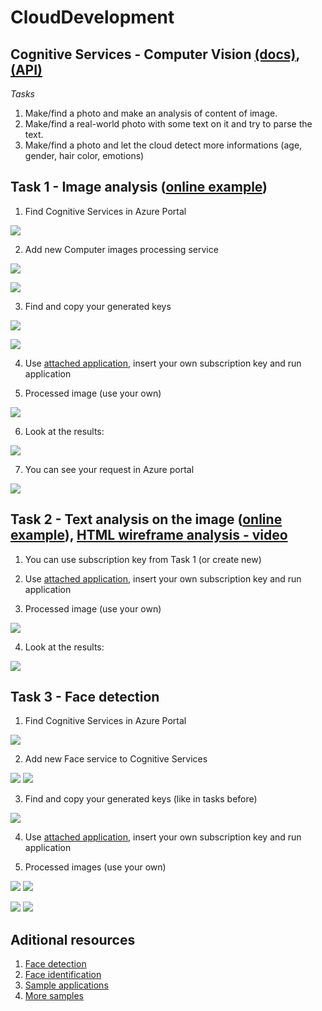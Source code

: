 # CloudDevelopment
## Cognitive Services - Computer Vision [(docs)](https://azure.microsoft.com/cs-cz/services/cognitive-services/computer-vision/), [(API)](https://westcentralus.dev.cognitive.microsoft.com/docs/services/5adf991815e1060e6355ad44/operations/56f91f2e778daf14a499e1fa)

*Tasks*
1. Make/find a photo and make an analysis of content of image.
1. Make/find a real-world photo with some text on it and try to parse the text.
1. Make/find a photo and let the cloud detect more informations (age, gender, hair color, emotions)

## Task 1 - Image analysis ([online example](https://azure.microsoft.com/cs-cz/services/cognitive-services/computer-vision/#analyze))

1. Find Cognitive Services in Azure Portal

![](https://raw.githubusercontent.com/vaclavek/CloudDevelopment/master/Images/cv_1_portal.png)

2. Add new Computer images processing service

![](https://raw.githubusercontent.com/vaclavek/CloudDevelopment/master/Images/cv_2_portal.png)

![](https://raw.githubusercontent.com/vaclavek/CloudDevelopment/master/Images/cv_3_portal.png)

3. Find and copy your generated keys

![](https://raw.githubusercontent.com/vaclavek/CloudDevelopment/master/Images/cv_4_portal.png)

![](https://raw.githubusercontent.com/vaclavek/CloudDevelopment/master/Images/cv_5_keys.png)

4. Use [attached application](https://github.com/vaclavek/CloudDevelopment/tree/master/Lab-2019-04-10/01_ComputerVision/01_ImageObjectsAnalysis), insert your own subscription key and run application

5.  Processed image (use your own)

![](https://raw.githubusercontent.com/vaclavek/CloudDevelopment/master/Images/cv_6_image.jpg)

6.  Look at the results:

![](https://raw.githubusercontent.com/vaclavek/CloudDevelopment/master/Images/cv_7_result.png)

7.  You can see your request in Azure portal

![](https://raw.githubusercontent.com/vaclavek/CloudDevelopment/master/Images/cv_8_graph.png)

## Task 2 - Text analysis on the image ([online example](https://azure.microsoft.com/cs-cz/services/cognitive-services/computer-vision/#text)), [HTML wireframe analysis - video](https://www.youtube.com/watch?v=_oet4GOzcRQ)

1. You can use subscription key from Task 1 (or create new)

2. Use [attached application](https://github.com/vaclavek/CloudDevelopment/tree/master/Lab-2019-04-10/02_OCR), insert your own subscription key and run application

3. Processed image (use your own)

![](https://raw.githubusercontent.com/vaclavek/CloudDevelopment/master/Images/ocr_1_image.jpg)

4. Look at the results:

![](https://raw.githubusercontent.com/vaclavek/CloudDevelopment/master/Images/ocr_1_result.png)

## Task 3 - Face detection

1. Find Cognitive Services in Azure Portal

![](https://raw.githubusercontent.com/vaclavek/CloudDevelopment/master/Images/cv_1_portal.png)

2. Add new Face service to Cognitive Services

![](https://raw.githubusercontent.com/vaclavek/CloudDevelopment/master/Images/face_1_portal.png)
![](https://raw.githubusercontent.com/vaclavek/CloudDevelopment/master/Images/face_2_portal.png)

3. Find and copy your generated keys (like in tasks before)

![](https://raw.githubusercontent.com/vaclavek/CloudDevelopment/master/Images/face_3_portal.png)

4. Use [attached application](https://github.com/vaclavek/CloudDevelopment/tree/master/Lab-2019-04-10/03_FaceDetection), insert your own subscription key and run application

5. Processed images (use your own)

![](https://raw.githubusercontent.com/vaclavek/CloudDevelopment/master/Images/face_4_image.jpg)
![](https://raw.githubusercontent.com/vaclavek/CloudDevelopment/master/Images/face_5_response.png)

![](https://raw.githubusercontent.com/vaclavek/CloudDevelopment/master/Images/face_6_image.jpg)
![](https://raw.githubusercontent.com/vaclavek/CloudDevelopment/master/Images/face_7_response.png)

## Aditional resources
1. [Face detection](https://docs.microsoft.com/en-US/azure/cognitive-services/face/face-api-how-to-topics/howtodetectfacesinimage)
2. [Face identification](https://docs.microsoft.com/en-us/azure/cognitive-services/face/face-api-how-to-topics/howtoidentifyfacesinimage)
3. [Sample applications](https://azure.microsoft.com/en-us/resources/samples/?service=cognitive-services&term=Face&sort=0)
4. [More samples](https://github.com/Microsoft/Cognitive-Samples-IntelligentKiosk)
